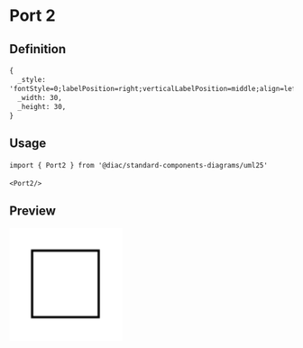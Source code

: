 # Port 2

## Definition

```
{
  _style: 'fontStyle=0;labelPosition=right;verticalLabelPosition=middle;align=left;verticalAlign=middle;spacingLeft=2;html=1;',
  _width: 30,
  _height: 30,
}
```

## Usage

```
import { Port2 } from '@diac/standard-components-diagrams/uml25'

<Port2/>
```

## Preview

<img src="./port-2.png" width="200"/>
